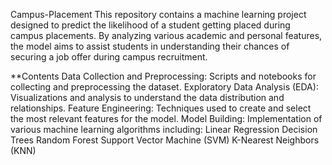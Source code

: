  Campus-Placement
 This repository contains a machine learning project designed to predict the likelihood of a student getting placed during campus placements. By analyzing various academic and personal features, the model aims to assist students in understanding their chances of securing a job offer during campus recruitment.

**Contents
Data Collection and Preprocessing: Scripts and notebooks for collecting and preprocessing the dataset.
Exploratory Data Analysis (EDA): Visualizations and analysis to understand the data distribution and relationships.
Feature Engineering: Techniques used to create and select the most relevant features for the model.
Model Building: Implementation of various machine learning algorithms including:
Linear Regression
Decision Trees
Random Forest
Support Vector Machine (SVM)
K-Nearest Neighbors (KNN)
